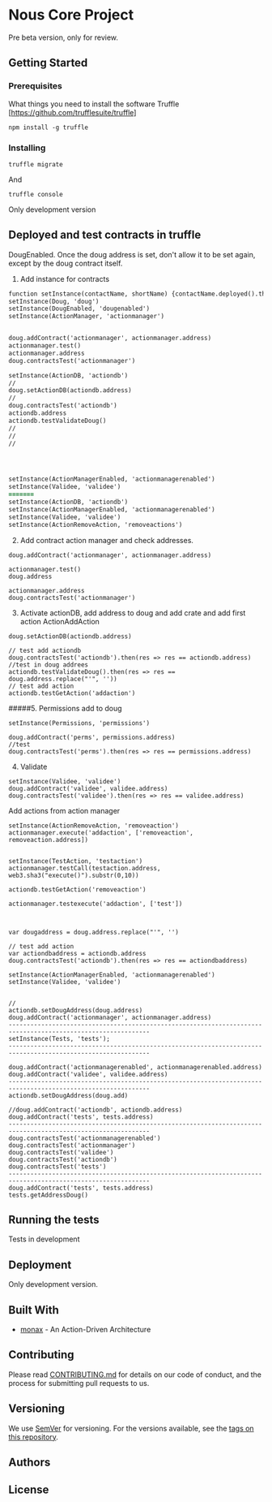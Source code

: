 # Nous Core Project
Pre beta version, only for review. 

## Getting Started


### Prerequisites

What things you need to install the software 
Truffle [https://github.com/trufflesuite/truffle]

```
npm install -g truffle
```

### Installing

```
truffle migrate
```

And 

```
truffle console
```

Only development version

## Deployed and test contracts in truffle

DougEnabled. Once the doug address is set, don't allow it to be set again, except by the
doug contract itself.

1. Add instance for contracts
```diff    
function setInstance(contactName, shortName) {contactName.deployed().then(inst => global[shortName] = inst);}
setInstance(Doug, 'doug')
setInstance(DougEnabled, 'dougenabled')
setInstance(ActionManager, 'actionmanager')


doug.addContract('actionmanager', actionmanager.address)
actionmanager.test()
actionmanager.address
doug.contractsTest('actionmanager')

setInstance(ActionDB, 'actiondb')
//
doug.setActionDB(actiondb.address)
//
doug.contractsTest('actiondb')
actiondb.address
actiondb.testValidateDoug()
//
//
//




setInstance(ActionManagerEnabled, 'actionmanagerenabled')
setInstance(Validee, 'validee')
=======
setInstance(ActionDB, 'actiondb')
setInstance(ActionManagerEnabled, 'actionmanagerenabled')
setInstance(Validee, 'validee')
setInstance(ActionRemoveAction, 'removeactions')


```
2. Add contract action manager and check addresses.
```
doug.addContract('actionmanager', actionmanager.address)

actionmanager.test() 
doug.address

actionmanager.address
doug.contractsTest('actionmanager')
```
3. Activate actionDB, add address to doug and add crate and add first action ActionAddAction 
```
doug.setActionDB(actiondb.address)

// test add actiondb
doug.contractsTest('actiondb').then(res => res == actiondb.address)
//test in doug addrees
actiondb.testValidateDoug().then(res => res == doug.address.replace("'", ''))
// test add action
actiondb.testGetAction('addaction')
```
#####5. Permissions add to doug
```
setInstance(Permissions, 'permissions')

doug.addContract('perms', permissions.address)
//test
doug.contractsTest('perms').then(res => res == permissions.address)
```
4. Validate
```
setInstance(Validee, 'validee')
doug.addContract('validee', validee.address)
doug.contractsTest('validee').then(res => res == validee.address)
```
Add actions from action manager

```
setInstance(ActionRemoveAction, 'removeaction')
actionmanager.execute('addaction', ['removeaction', removeaction.address])


setInstance(TestAction, 'testaction')
actionmanager.testCall(testaction.address, web3.sha3("execute()").substr(0,10))

actiondb.testGetAction('removeaction')

actionmanager.testexecute('addaction', ['test'])



var dougaddress = doug.address.replace("'", '')

// test add action
var actiondbaddress = actiondb.address
doug.contractsTest('actiondb').then(res => res == actiondbaddress)

```

```
setInstance(ActionManagerEnabled, 'actionmanagerenabled')
setInstance(Validee, 'validee')


//
actiondb.setDougAddress(doug.address)
doug.addContract('actionmanager', actionmanager.address)
-------------------------------------------------------------------------------------------------------------
setInstance(Tests, 'tests');
-------------------------------------------------------------------------------------------------------------

doug.addContract('actionmanagerenabled', actionmanagerenabled.address)
doug.addContract('validee', validee.address)
-------------------------------------------------------------------------------------------------------------
actiondb.setDougAddress(doug.add)

//doug.addContract('actiondb', actiondb.address)
doug.addContract('tests', tests.address)
-------------------------------------------------------------------------------------------------------------
doug.contractsTest('actionmanagerenabled')
doug.contractsTest('actionmanager')
doug.contractsTest('validee')
doug.contractsTest('actiondb')
doug.contractsTest('tests')
-------------------------------------------------------------------------------------------------------------
doug.addContract('tests', tests.address)
tests.getAddressDoug()
```


## Running the tests

Tests in development 

## Deployment
Only development version.


## Built With

* [monax](https://monax.io/docs/tutorials/solidity/solidity_2_action_driven_architecture/) - An Action-Driven Architecture

## Contributing

Please read [CONTRIBUTING.md](https://gist.github.com/PurpleBooth/b24679402957c63ec426) for details on our code of conduct, and the process for submitting pull requests to us.

## Versioning

We use [SemVer](http://semver.org/) for versioning. For the versions available, see the [tags on this repository](https://github.com/your/project/tags). 

## Authors


## License


